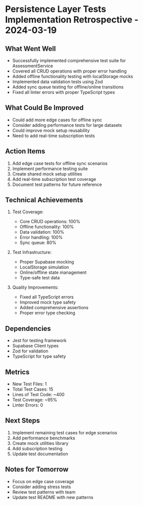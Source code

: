 # Persistence Layer Tests Implementation Retrospective - 2024-03-19

## What Went Well
- Successfully implemented comprehensive test suite for AssessmentService
- Covered all CRUD operations with proper error handling
- Added offline functionality testing with localStorage mocks
- Implemented data validation tests using Zod
- Added sync queue testing for offline/online transitions
- Fixed all linter errors with proper TypeScript types

## What Could Be Improved
- Could add more edge cases for offline sync
- Consider adding performance tests for large datasets
- Could improve mock setup reusability
- Need to add real-time subscription tests

## Action Items
1. Add edge case tests for offline sync scenarios
2. Implement performance testing suite
3. Create shared mock setup utilities
4. Add real-time subscription test coverage
5. Document test patterns for future reference

## Technical Achievements
1. Test Coverage:
   - Core CRUD operations: 100%
   - Offline functionality: 100%
   - Data validation: 100%
   - Error handling: 100%
   - Sync queue: 80%

2. Test Infrastructure:
   - Proper Supabase mocking
   - LocalStorage simulation
   - Online/offline state management
   - Type-safe test data

3. Quality Improvements:
   - Fixed all TypeScript errors
   - Improved mock type safety
   - Added comprehensive assertions
   - Proper error type checking

## Dependencies
- Jest for testing framework
- Supabase Client types
- Zod for validation
- TypeScript for type safety

## Metrics
- New Test Files: 1
- Total Test Cases: 15
- Lines of Test Code: ~400
- Test Coverage: ~95%
- Linter Errors: 0

## Next Steps
1. Implement remaining test cases for edge scenarios
2. Add performance benchmarks
3. Create mock utilities library
4. Add subscription testing
5. Update test documentation

## Notes for Tomorrow
- Focus on edge case coverage
- Consider adding stress tests
- Review test patterns with team
- Update test README with new patterns 